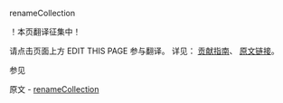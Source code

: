  renameCollection

 ！本页翻译征集中！

请点击页面上方 EDIT THIS PAGE 参与翻译。
详见：
[贡献指南]( https://github.com/whaleal/MongoDB-Manual-zh/blob/master/CONTRIBUTING.md )、
[原文链接](  https://docs.mongodb.com/manual/reference/command/renameCollection/  )。

 参见

原文 - [renameCollection]( https://docs.mongodb.com/manual/reference/command/renameCollection/ )

